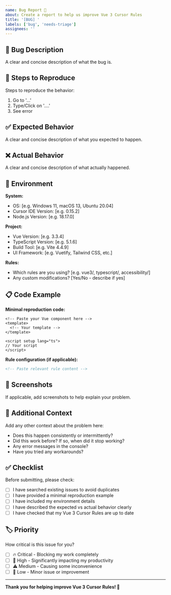 ```yaml
---
name: Bug Report 🐛
about: Create a report to help us improve Vue 3 Cursor Rules
title: '[BUG] '
labels: ['bug', 'needs-triage']
assignees: ''
---
```


## 🐛 Bug Description

A clear and concise description of what the bug is.

## 🔄 Steps to Reproduce

Steps to reproduce the behavior:

1. Go to '...'
2. Type/Click on '....'
3. See error

## ✅ Expected Behavior

A clear and concise description of what you expected to happen.

## ❌ Actual Behavior

A clear and concise description of what actually happened.

## 📱 Environment

**System:**
- OS: [e.g. Windows 11, macOS 13, Ubuntu 20.04]
- Cursor IDE Version: [e.g. 0.15.2]
- Node.js Version: [e.g. 18.17.0]

**Project:**
- Vue Version: [e.g. 3.3.4]
- TypeScript Version: [e.g. 5.1.6]
- Build Tool: [e.g. Vite 4.4.9]
- UI Framework: [e.g. Vuetify, Tailwind CSS, etc.]

**Rules:**
- Which rules are you using? [e.g. vue3/, typescript/, accessibility/]
- Any custom modifications? [Yes/No - describe if yes]

## 📋 Code Example

**Minimal reproduction code:**

```vue
<!-- Paste your Vue component here -->
<template>
  <!-- Your template -->
</template>

<script setup lang="ts">
// Your script
</script>
```

**Rule configuration (if applicable):**

```markdown
<!-- Paste relevant rule content -->
```

## 📸 Screenshots

If applicable, add screenshots to help explain your problem.

## 📝 Additional Context

Add any other context about the problem here:

- Does this happen consistently or intermittently?
- Did this work before? If so, when did it stop working?
- Any error messages in the console?
- Have you tried any workarounds?

## ✅ Checklist

Before submitting, please check:

- [ ] I have searched existing issues to avoid duplicates
- [ ] I have provided a minimal reproduction example
- [ ] I have included my environment details
- [ ] I have described the expected vs actual behavior clearly
- [ ] I have checked that my Vue 3 Cursor Rules are up to date

## 🏷️ Priority

How critical is this issue for you?

- [ ] 🔥 Critical - Blocking my work completely
- [ ] 🚨 High - Significantly impacting my productivity  
- [ ] ⚠️ Medium - Causing some inconvenience
- [ ] 📝 Low - Minor issue or improvement

---

**Thank you for helping improve Vue 3 Cursor Rules! 🚀**